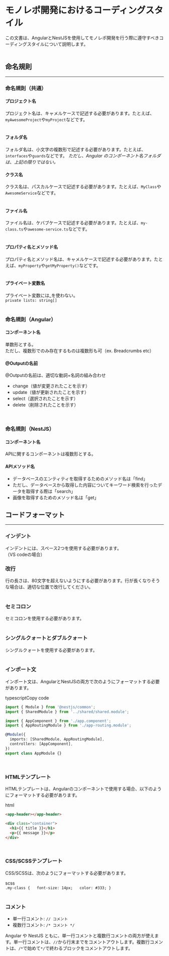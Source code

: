 # モノレポ開発におけるコーディングスタイル

この文書は、AngularとNestJSを使用してモノレポ開発を行う際に遵守すべきコーディングスタイルについて説明します。  
<br>   

## 命名規則
---

### 命名規則（共通）

#### プロジェクト名

プロジェクト名は、キャメルケースで記述する必要があります。たとえば、`myAwesomeProject`や`myProject`などです。  
<br> 

#### フォルダ名
フォルダ名は、小文字の複数形で記述する必要があります。たとえば、`interfaces`や`guards`などです。
*ただし、Angular のコンポーネント名フォルダは、上記の限りではない。*

#### クラス名

クラス名は、パスカルケースで記述する必要があります。たとえば、`MyClass`や`AwesomeService`などです。  
<br>

#### ファイル名

ファイル名は、ケバブケースで記述する必要があります。たとえば、`my-class.ts`や`awesome-service.ts`などです。    
<br>

#### プロパティ名とメソッド名
プロパティ名とメソッド名は、キャメルケースで記述する必要があります。たとえば、`myProperty`や`getMyProperty()`などです。  
<br>

#### プライベート変数名
プライベート変数には_を使わない。  
`private lists: string[]`  
<br>

### 命名規則（Angular）

#### コンポーネント名
単数形とする。  
ただし、複数形でのみ存在するものは複数形も可（ex. Breadcrumbs etc）
<br>

#### @Outputの名前
@Outputの名前は、適切な動詞+名詞の組み合わせ
- change（値が変更されたことを示す）
- update（値が更新されたことを示す）
- select（選択されたことを示す）
- delete（削除されたことを示す）
<br>

### 命名規則（NestJS）

#### コンポーネント名
APIに関するコンポーネントは複数形とする。
<br>

#### APIメソッド名
- データベースのエンティティを取得するためのメソッド名は「find」
- ただし、データベースから取得した内容についてキーワード検索を行ったデータを取得する際は「search」
- 画像を取得するためのメソッド名は「get」

## コードフォーマット
---

### インデント
インデントには、スペース2つを使用する必要があります。  
（VS codeの場合）
<br>

### 改行
行の長さは、80文字を超えないようにする必要があります。行が長くなりそうな場合は、適切な位置で改行してください。  
<br>

### セミコロン
セミコロンを使用する必要があります。  
<br>

### シングルクォートとダブルクォート
シングルクォートを使用する必要があります。  
<br>

### インポート文
インポート文は、AngularとNestJSの両方で次のようにフォーマットする必要があります。  

typescriptCopy code

```typescript
import { Module } from '@nestjs/common';
import { SharedModule } from '../shared/shared.module';

import { AppComponent } from './app.component';
import { AppRoutingModule } from './app-routing.module';

@Module({
  imports: [SharedModule, AppRoutingModule],
  controllers: [AppComponent],
})
export class AppModule {}
```
<br>

### HTMLテンプレート
HTMLテンプレートは、Angularのコンポーネントで使用する場合、以下のようにフォーマットする必要があります。  

html
```html
<app-header></app-header>

<div class="container">
  <h1>{{ title }}</h1>
  <p>{{ message }}</p>
</div>
```
<br>

### CSS/SCSSテンプレート
CSS/SCSSは、次のようにフォーマットする必要があります。  

scss  
`.my-class {   font-size: 14px;   color: #333; }`  
<br>

### コメント
*   単一行コメント: `// コメント`
*   複数行コメント: `/* コメント */`

Angular や NestJS ともに、単一行コメントと複数行コメントの両方が使えます。単一行コメントは、`//`から行末までをコメントアウトします。複数行コメントは、`/*`で始めて`*/`で終わるブロックをコメントアウトします。  
<br>
